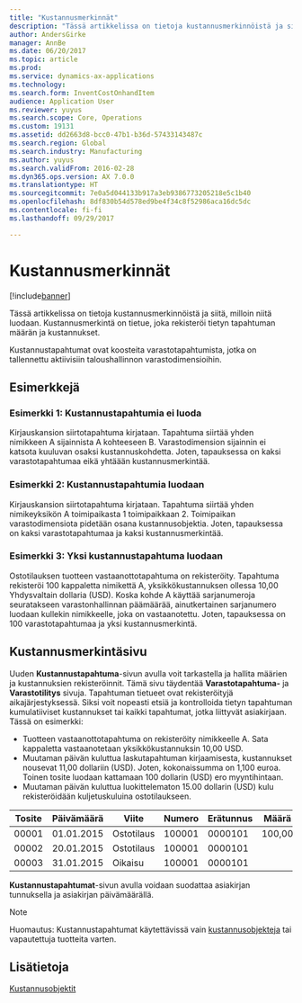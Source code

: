 ```yaml
---
title: "Kustannusmerkinnät"
description: "Tässä artikkelissa on tietoja kustannusmerkinnöistä ja siitä, milloin niitä luodaan. Kustannusmerkintä on tietue, joka rekisteröi tietyn tapahtuman määrän ja kustannukset."
author: AndersGirke
manager: AnnBe
ms.date: 06/20/2017
ms.topic: article
ms.prod: 
ms.service: dynamics-ax-applications
ms.technology: 
ms.search.form: InventCostOnhandItem
audience: Application User
ms.reviewer: yuyus
ms.search.scope: Core, Operations
ms.custom: 19131
ms.assetid: dd2663d8-bcc0-47b1-b36d-57433143487c
ms.search.region: Global
ms.search.industry: Manufacturing
ms.author: yuyus
ms.search.validFrom: 2016-02-28
ms.dyn365.ops.version: AX 7.0.0
ms.translationtype: HT
ms.sourcegitcommit: 7e0a5d044133b917a3eb9386773205218e5c1b40
ms.openlocfilehash: 8df830b54d578ed9be4f34c8f52986aca16dc5dc
ms.contentlocale: fi-fi
ms.lasthandoff: 09/29/2017

---
```


# <a name="cost-entries"></a>Kustannusmerkinnät

[!include[banner](../includes/banner.md)]


Tässä artikkelissa on tietoja kustannusmerkinnöistä ja siitä, milloin niitä luodaan. Kustannusmerkintä on tietue, joka rekisteröi tietyn tapahtuman määrän ja kustannukset.

Kustannustapahtumat ovat koosteita varastotapahtumista, jotka on tallennettu aktiivisiin taloushallinnon varastodimensioihin.

## <a name="examples"></a>Esimerkkejä
### <a name="example-1-no-cost-entries-are-created"></a>Esimerkki 1: Kustannustapahtumia ei luoda

Kirjauskansion siirtotapahtuma kirjataan. Tapahtuma siirtää yhden nimikkeen A sijainnista A kohteeseen B. Varastodimension sijainnin ei katsota kuuluvan osaksi kustannuskohdetta. Joten, tapauksessa on kaksi varastotapahtumaa eikä yhtäään kustannusmerkintää.

### <a name="example-2-cost-entries-are-created"></a>Esimerkki 2: Kustannustapahtumia luodaan

Kirjauskansion siirtotapahtuma kirjataan. Tapahtuma siirtää yhden nimikeyksikön A toimipaikasta 1 toimipaikkaan 2. Toimipaikan varastodimensiota pidetään osana kustannusobjektia. Joten, tapauksessa on kaksi varastotapahtumaa ja kaksi kustannusmerkintää.

### <a name="example-3-one-cost-entry-is-created"></a>Esimerkki 3: Yksi kustannustapahtuma luodaan

Ostotilauksen tuotteen vastaanottotapahtuma on rekisteröity. Tapahtuma rekisteröi 100 kappaletta nimikettä A, yksikkökustannuksen ollessa 10,00 Yhdysvaltain dollaria (USD). Koska kohde A käyttää sarjanumeroja seuratakseen varastonhallinnan päämäärää, ainutkertainen sarjanumero luodaan kullekin nimikkeelle, joka on vastaanotettu. Joten, tapauksessa on 100 varastotapahtumaa ja yksi kustannusmerkintä.

## <a name="cost-entries-page"></a>Kustannusmerkintäsivu
Uuden **Kustannustapahtuma**-sivun avulla voit tarkastella ja hallita määrien ja kustannuksien rekisteröinnit. Tämä sivu täydentää **Varastotapahtuma-** ja **Varastotilitys** sivuja. Tapahtuman tietueet ovat rekisteröityjä aikajärjestyksessä. Siksi voit nopeasti etsiä ja kontrolloida tietyn tapahtuman kumulatiiviset kustannukset tai kaikki tapahtumat, jotka liittyvät asiakirjaan. Tässä on esimerkki:

-   Tuotteen vastaanottotapahtuma on rekisteröity nimikkeelle A. Sata kappaletta vastaanotetaan yksikkökustannuksin 10,00 USD.
-   Muutaman päivän kuluttua laskutapahtuman kirjaamisesta, kustannukset nousevat 11,00 dollariin (USD). Joten, kokonaissumma on 1,100 euroa. Toinen tosite luodaan kattamaan 100 dollarin (USD) ero myyntihintaan.
-   Muutaman päivän kuluttua luokittelematon 15.00 dollarin (USD) kulu rekisteröidään kuljetuskuluina ostotilaukseen.

| Tosite | Päivämäärä       | Viite      | Numero | Erätunnus  | Määrä | Summa  |
|---------|------------|----------------|--------|---------|---------------|----|
| 00001   | 01.01.2015 | Ostotilaus | 100001 | 0000101 | 100,00   | 1000.00 |
| 00002   | 20.01.2015 | Ostotilaus | 100001 | 0000101 |          | 100,00  |
| 00003   | 31.01.2015 | Oikaisu     | 100001 | 0000101 |          | 15,00   |

**Kustannustapahtumat**-sivun avulla voidaan suodattaa asiakirjan tunnuksella ja asiakirjan päivämäärällä. 

> [!NOTE]
> Huomautus: Kustannustapahtumat käytettävissä vain [kustannusobjekteja](cost-object.md) tai vapautettuja tuotteita varten.

<a name="see-also"></a>Lisätietoja
--------

[Kustannusobjektit](cost-object.md)




